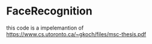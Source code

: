 # FaceRecognition
this code is a impelemantion of https://www.cs.utoronto.ca/~gkoch/files/msc-thesis.pdf
